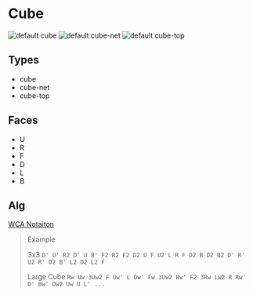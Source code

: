 # Cube
![default cube](/img/cube.png)
![default cube-net](/img/cube-net.png)
![default cube-top](/img/cube-top.png)

## Types
  - cube
  - cube-net
  - cube-top

## Faces
  - U
  - R
  - F
  - D
  - L
  - B

## Alg
[WCA Notaiton](https://www.worldcubeassociation.org/regulations/#12a)

> Example
>
> 3x3
> `D' U' R2 D' U B' F2 R2 F2 D2 U F U2 L R F D2 B D2 B2 D' R' U2 R' D2 B' L2 D2 L2 F`
>
> Large Cube
> `Rw Uw 3Uw2 F Uw' L Dw' Fw 3Uw2 Rw' F2 3Rw Lw2 R Rw' D' Bw' Dw2 Uw U L' ...`